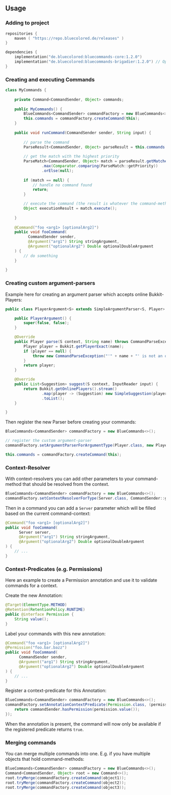 ## Usage

### Adding to project
```kotlin
repositories {
    maven ( "https://repo.bluecolored.de/releases" )
}

dependencies {
    implementation("de.bluecolored:bluecommands-core:1.2.0")
    implementation("de.bluecolored:bluecommands-brigadier:1.2.0") // Optional
}
```

### Creating and executing Commands
```java
class MyCommands {
    
    private Command<CommandSender, Object> commands;
    
    public MyCommands() {
        BlueCommands<CommandSender> commandFactory = new BlueCommands<>();
        this.commands = commandFactory.createCommand(this);
    }
    
    public void runCommand(CommandSender sender, String input) {
        
        // parse the command
        ParseResult<CommandSender, Object> parseResult = this.commands.parse(sender, new InputReader(input));
        
        // get the match with the highest priority
        ParseMatch<CommandSender, Object> match = parseResult.getMatches().stream()
                .max(Comparator.comparing(ParseMatch::getPriority))
                .orElse(null);
        
        if (match == null) {
            // handle no command found
            return;
        }

        // execute the command (the result is whatever the command-method returns)
        Object executionResult = match.execute();
        
    }
    
    @Command("foo <arg1> [optionalArg2]")
    public void fooCommand(
          CommandSender sender,
          @Argument("arg1") String stringArgument,
          @Argument("optionalArg2") Double optionalDoubleArgument
    ) {
        // do something
    }
  
}
```

### Creating custom argument-parsers
Example here for creating an argument parser which accepts online Bukkit-Players: 
```java
public class PlayerArgument<S> extends SimpleArgumentParser<S, Player> {

    public PlayerArgument() {
        super(false, false);
    }

    @Override
    public Player parse(S context, String name) throws CommandParseException {
        Player player = Bukkit.getPlayerExact(name);
        if (player == null) {
            throw new CommandParseException("'" + name + "' is not an online player!");
        }
        return player;
    }

    @Override
    public List<Suggestion> suggest(S context, InputReader input) {
        return Bukkit.getOnlinePlayers().stream()
                .map(player -> (Suggestion) new SimpleSuggestion(player.getName()))
                .toList();
    }

}
```
Then register the new Parser before creating your commands:
```java
BlueCommands<CommandSender> commandFactory = new BlueCommands<>();

// register the custom argument-parser
commandFactory.setArgumentParserForArgumentType(Player.class, new PlayerArgument<>());

this.commands = commandFactory.createCommand(this);
```

### Context-Resolver
With context-resolvers you can add other parameters to your command-method that should be resolved from the context.
```java
BlueCommands<CommandSender> commandFactory = new BlueCommands<>();
commandFactory.setContextResolverForType(Server.class, CommandSender::getServer);
```
Then in a command you can add a `Server` parameter which will be filled based on the current command-context:
```java
@Command("foo <arg1> [optionalArg2]")
public void fooCommand(
      Server server,
      @Argument("arg1") String stringArgument,
      @Argument("optionalArg2") Double optionalDoubleArgument
) {
    // ...
}
```

### Context-Predicates (e.g. Permissions)
Here an example to create a Permission annotation and use it to validate commands for a context.

Create the new Annotation:
```java 
@Target(ElementType.METHOD)
@Retention(RetentionPolicy.RUNTIME)
public @interface Permission {
    String value();
}
```
Label your commands with this new annotation:
```java
@Command("foo <arg1> [optionalArg2]")
@Permission("foo.bar.bazz")
public void fooCommand(
      CommandSender sender,
      @Argument("arg1") String stringArgument,
      @Argument("optionalArg2") Double optionalDoubleArgument
) {
    // ...
}
```
Register a context-predicate for this Annotation:
```java
BlueCommands<CommandSender> commandFactory = new BlueCommands<>();
commandFactory.setAnnotationContextPredicate(Permission.class, (permission, commandSender) -> {
    return commandSender.hasPermission(permission.value());
});
```
When the annotation is present, the command will now only be available if the registered predicate returns `true`.

### Merging commands
You can merge multiple commands into one. E.g. if you have multiple objects that hold command-methods:
```java
BlueCommands<CommandSender> commandFactory = new BlueCommands<>();
Command<CommandSender, Object> root = new Command<>();
root.tryMerge(commandFactory.createCommand(object1));
root.tryMerge(commandFactory.createCommand(object2));
root.tryMerge(commandFactory.createCommand(object3));
```
